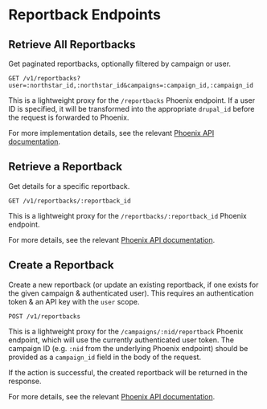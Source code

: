 # Reportback Endpoints

## Retrieve All Reportbacks
Get paginated reportbacks, optionally filtered by campaign or user.

```
GET /v1/reportbacks?user=:northstar_id,:northstar_id&campaigns=:campaign_id,:campaign_id
```

This is a lightweight proxy for the `/reportbacks` Phoenix endpoint. If a user ID is specified, it will be transformed into 
the appropriate `drupal_id` before the request is forwarded to Phoenix.

For more implementation details, see the relevant [Phoenix API documentation](https://github.com/DoSomething/phoenix/wiki/API#retrieve-a-reportback-collection).

## Retrieve a Reportback
Get details for a specific reportback.

```
GET /v1/reportbacks/:reportback_id
```

This is a lightweight proxy for the `/reportbacks/:reportback_id` Phoenix endpoint.

For more details, see the relevant [Phoenix API documentation](https://github.com/DoSomething/phoenix/wiki/API#retrieve-a-specific-reportback).

## Create a Reportback
Create a new reportback (or update an existing reportback, if one exists for the given campaign & authenticated user).
This requires an authentication token & an API key with the `user` scope.

```
POST /v1/reportbacks
```

This is a lightweight proxy for the `/campaigns/:nid/reportback` Phoenix endpoint, which will use the currently authenticated
user token. The campaign ID (e.g. `:nid` from the underlying Phoenix endpoint) should be provided as a `campaign_id` field in
the body of the request.

If the action is successful, the created reportback will be returned in the response.

For more details, see the relevant [Phoenix API documentation](https://github.com/DoSomething/phoenix/wiki/API#campaign-reportback).

